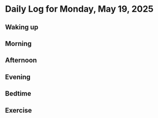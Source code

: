 # Daily Log for Monday, May 19, 2025

## Waking up

## Morning

## Afternoon

## Evening

## Bedtime

## Exercise

